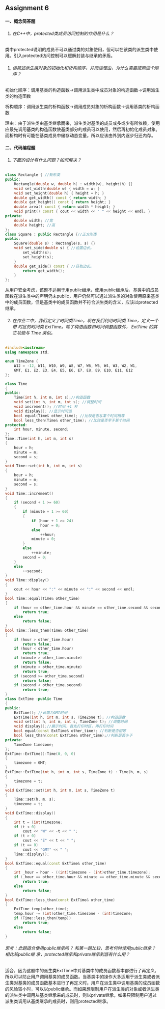 ## Assignment 6 

#### 一、概念简答题 

1. ###### 在C++中，protected类成员访问控制的作用是什么？ 

类中protected说明的成员不可以通过类的对象使用，但可以在该类的派生类中使用。引入protected访问控制可以缓解封装与继承的矛盾。

1. ###### 请简述派生类对象的初始化和析构顺序，并简述理由，为什么需要按照这个顺序？ 

初始化顺序：调用基类的构造函数->调用派生类中成员对象的构造函数->调用派生类的构造函数

析构顺序：调用派生类的析构函数->调用成员对象的析构函数->调用基类的析构函数

理由：由于派生类由基类继承而来，派生类对基类的成员或多或少有所依赖，使用应最先调用基类的构造函数使基类部分的成员可以使用，然后再初始化成员对象。而析构时有可能在基类成员中储存动态变量，所以应该由外到内逐步归还内存。

#### 二、代码编程题 

1. ###### 下面的设计有什么问题？如何解决？

```c++
class Rectangle { //矩形类
public:
	Rectangle(double w, double h) : width(w), height(h) {}
	void set_width(double w) { width = w; }
	void set_height(double h) { height = h; }
	double get_width() const { return width; }
	double get_height() const { return height; }
	double area() const { return width * height; }
	void print() const { cout << width << " " << height << endl; }
private:
	double width; //宽
	double height; //高
};
class Square : public Rectangle {//正方形类
public:
	Square(double s) : Rectangle(s, s) {}
	void set_side(double s) { //设置边长。
		set_width(s);
		set_height(s);
	}
	double get_side() const { //获取边长。
		return get_width();
	}
};
```

从用户安全考虑，该题不适用于用public继承，使用public继承后，基类中的成员函数在派生类中的声明仍未public，用户仍然可以通过派生类的对象使用原来基类中的成员函数，但是基类中的成员函数并不符合派生类的含义，应该以protected继承。

2. ###### 在作业二中，我们定义了时间类Time，现在我们利用时间类 Time，定义一个带 时区的时间类 ExtTime。除了构造函数和时间调整函数外， ExtTime 的其它功能与 Time 类似。

```c++
#include<iostream>
using namespace std;

enum TimeZone {
	W12 = -12, W11, W10, W9, W8, W7, W6, W5, W4, W3, W2, W1,
	GMT, E1, E2, E3, E4, E5, E6, E7, E8, E9, E10, E11, E12
};

class Time
{
public:
	Time(int h, int m, int s);//构造函数
	void set(int h, int m, int s); //调整时间
	void increment(); //时间 +1 秒
	void display(); //显示时间值
	bool equal(Time& other_time); //比较是否与某个时间相等
	bool less_then(Time& other_time); //比较是否早于某个时间
protected:
	int hour, minute, second;
};
Time::Time(int h, int m, int s)
{
	hour = h;
	minute = m;
	second = s;
}
void Time::set(int h, int m, int s)
{
	hour = h;
	minute = m;
	second = s;
}
void Time::increment()
{
	if (second + 1 >= 60)
	{
		if (minute + 1 >= 60)
		{
			if (hour + 1 >= 24)
				hour = 0;
			else
				++hour;
			minute = 0;
		}
		else
			++minute;
		second = 0;
	}
	else
		++second;
}
void Time::display()
{
	cout << hour << ":" << minute << ":" << second << endl;
}
bool Time::equal(Time& other_time)
{
	if (hour == other_time.hour && minute == other_time.second && second == other_time.second)
		return true;
	else
		return false;
}
bool Time::less_then(Time& other_time)
{
	if (hour > other_time.hour)
		return false;
	if (hour < other_time.hour)
		return true;
	if (minute > other_time.minute)
		return false;
	if (minute < other_time.minute)
		return true;
	if (second >= other_time.second)
		return false;
	if (second < other_time.second)
		return true;
}
class ExtTime :public Time
{
public:
	ExtTime(); //设置为GMT时间
	ExtTime(int h, int m, int s, TimeZone t); //构造函数
	void set(int h, int m, int s, TimeZone t); //调整时间
	void display();//展示时间，首先打印时区，再打印时间
	bool equal(const ExtTime& other_time); //判断是否相等
	bool less_than(const ExtTime& other_time);//判断是否小于
private:
	TimeZone timezone;
};
ExtTime::ExtTime():Time(0, 0, 0)
{
	timezone = GMT;
}
ExtTime::ExtTime(int h, int m, int s, TimeZone t) : Time(h, m, s)
{
	timezone = t;
}
void ExtTime::set(int h, int m, int s, TimeZone t)
{
	Time::set(h, m, s);
	timezone = t;
}
void ExtTime::display()
{
	int t = (int)timezone;
	if (t < 0)
		cout << "W" << -t << " ";
	if (t > 0)
		cout << "E" << t << " ";
	if (t == 0)
		cout << "GMT" << " ";
	Time::display();
}
bool ExtTime::equal(const ExtTime& other_time)
{
	int _hour = hour - ((int)timezone - (int)other_time.timezone);
	if (_hour == other_time.hour && minute == other_time.minute && second == other_time.second)
		return true;
	else
		return false;
}
bool ExtTime::less_than(const ExtTime& other_time)
{
	ExtTime temp(other_time);
	temp.hour -= (int)other_time.timezone - (int)timezone;
	if (Time::less_then(temp))
		return true;
	else
		return false;
}
```

###### 思考：此题适合使用public继承吗？ 和第一题比较，思考何时使用public继承？相比较public继 承，protected继承和private继承到底有什么用？

适合，因为这题中的派生类ExtTime中对基类中的成员函数基本都进行了再定义，所以可以防止用户调用基类的成员函数。当基类中的操作大多适用于派生类或者派生类对基类的成员函数基本进行了再定义时，用户在派生类中调用基类的成员函数的风险较小时，可以以public继承。而如果想限制用户在派生类的对象或者派生类的派生类中调用从基类继承来的成员时，则以private继承，如果只限制用户通过派生类调用从基类继承的成员时，则用protected继承。